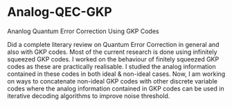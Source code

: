 # Analog-QEC-GKP
Ananlog Quantum Error Correction Using GKP Codes

Did a complete literary review on Quantum Error Correction in general and also with GKP codes. Most of the current research is done using infinitely squeezed GKP codes. I worked on the behaviour of finitely squeezed GKP codes as these are practically realisable. I studied the analog information contained in these codes in both ideal & non-ideal cases. Now, I am working on ways to concatenate non-ideal GKP codes with other discrete variable codes where the analog information contained in GKP codes can be used in iterative decoding algorithms to improve noise threshold.
